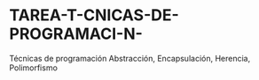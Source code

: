 # TAREA-T-CNICAS-DE-PROGRAMACI-N-
Técnicas de programación Abstracción, Encapsulación, Herencia, Polimorfismo
